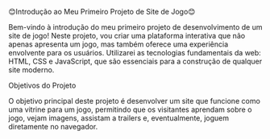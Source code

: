 😊Introdução ao Meu Primeiro Projeto de Site de Jogo😊

Bem-vindo à introdução do meu primeiro projeto de desenvolvimento de um site de jogo! Neste projeto, vou criar uma plataforma interativa que não apenas apresenta um jogo, mas também oferece uma experiência envolvente para os usuários. Utilizarei as tecnologias fundamentais da web: HTML, CSS e JavaScript, que são essenciais para a construção de qualquer site moderno.

Objetivos do Projeto

O objetivo principal deste projeto é desenvolver um site que funcione como uma vitrine para um jogo, permitindo que os visitantes aprendam sobre o jogo, vejam imagens, assistam a trailers e, eventualmente, joguem diretamente no navegador.
